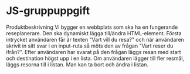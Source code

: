 # JS-gruppuppgift


Produktbeskrivning
Vi bygger en webbplats som ska ha en fungerande reseplanerare.
Den ska dynamiskt lägga till/ändra HTML-element. Första intrycket användaren får är texten "Vart vill du resa?" och när användaren skrivit in sitt svar i en input-ruta så möts den av frågan "Vart reser du ifrån?". Efter användaren har svarat på den frågan läggs resan med start och destination högst upp i en lista. Om användaren lägger till fler resmål, läggs resorna till i listan. Man kan ta bort och ändra i listan. 
